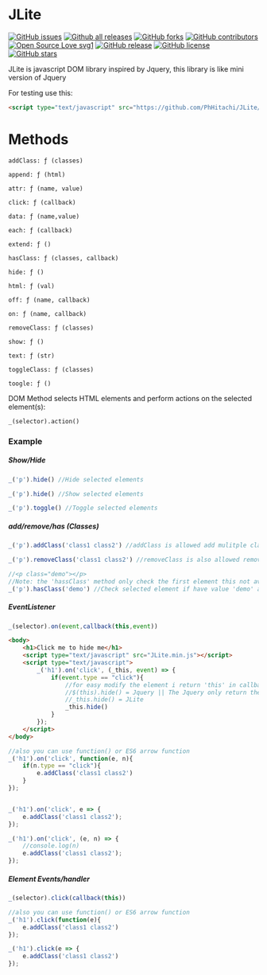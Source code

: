# JLite

[![GitHub issues](https://img.shields.io/github/issues/PhHitachi/JLite)](https://GitHub.com/PhHitachi/JLite/issues/)
[![Github all releases](https://img.shields.io/github/downloads/Naereen/StrapDown.js/total.svg)](https://github.com/PhHitachi/JLite/releases/)
[![GitHub forks](https://img.shields.io/github/forks/PhHitachi/JLite)](https://GitHub.com/PhHitachi/JLite/network/)
[![GitHub contributors](https://img.shields.io/github/contributors/Naereen/StrapDown.js.svg)](https://GitHub.com/PhHitachi/JLite/graphs/contributors/)
[![Open Source Love svg1](https://badges.frapsoft.com/os/v1/open-source.svg?v=103)](https://github.com/PhHitachi/JLite/tree/master/src)
[![GitHub release](https://img.shields.io/github/release/PhHitachi/JLite)](https://github.com/PhHitachi/JLite/releases/)
[![GitHub license](https://img.shields.io/github/license/PhHitachi/JLite?style=flat-square)](https://github.com/PhHitachi/JLite/blob/master/LICENSE)
[![GitHub stars](https://img.shields.io/github/stars/PhHitachi/JLite)](https://github.com/PhHitachi/JLite/stargazers/)


JLite is javascript DOM library inspired by Jquery, this library is like mini version of Jquery

For testing use this:

```html
<script type="text/javascript" src="https://github.com/PhHitachi/JLite/releases/download/v1.0/JLite.min.js"></script>
```

# Methods 

`addClass: ƒ (classes)`

`append: ƒ (html)`

`attr: ƒ (name, value)`

`click: ƒ (callback)`

`data: ƒ (name,value)`

`each: ƒ (callback)`

`extend: ƒ ()`

`hasClass: ƒ (classes, callback)`

`hide: ƒ ()`

`html: ƒ (val)`

`off: ƒ (name, callback)`

`on: ƒ (name, callback)`

`removeClass: ƒ (classes)`

`show: ƒ ()`

`text: ƒ (str)`

`toggleClass: ƒ (classes)`

`toogle: ƒ ()`


DOM Method selects HTML elements and perform actions on the selected element(s):

```
_(selector).action()
```
### Example

<h5>Show/Hide</h5>

```js
_('p').hide() //Hide selected elements

_('p').hide() //Show selected elements

_('p').toggle() //Toggle selected elements
```

<h5>add/remove/has (Classes)</h5>

```js
_('p').addClass('class1 class2') //addClass is allowed add mulitple class

_('p').removeClass('class1 class2') //removeClass is also allowed remove multiple class

//<p class="demo"></p>
//Note: the 'hassClass' method only check the first element this not available to check the multiple elements 
_('p').hasClass('demo') //Check selected element if have value 'demo' and return to true or false
```

<h5>EventListener</h5>

```js
_(selector).on(event,callback(this,event))
```

```html
<body>
  	<h1>Click me to hide me</h1>
	<script type="text/javascript" src="JLite.min.js"></script>
	<script type="text/javascript">
		_('h1').on('click', (_this, event) => {
			if(event.type == "click"){
				//for easy modify the element i return 'this' in callback
				//$(this).hide() = Jquery || The Jquery only return the event in callback
				//_this.hide() = JLite
				_this.hide()
			}
		});
	</script>
</body>
```

```js
//also you can use function() or ES6 arrow function
_('h1').on('click', function(e, n){
	if(n.type == "click"){
		e.addClass('class1 class2')
	}
});


_('h1').on('click', e => {
	e.addClass('class1 class2');
});

_('h1').on('click', (e, n) => {
	//console.log(n)
	e.addClass('class1 class2');
});

```

<h5>Element Events/handler</h5>

```js
_(selector).click(callback(this))
```

```js
//also you can use function() or ES6 arrow function
_('h1').click(function(e){
	e.addClass('class1 class2')
});

_('h1').click(e => {
	e.addClass('class1 class2')
});
```
